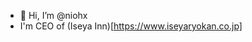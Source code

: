 - 👋 Hi, I’m @niohx
- I'm CEO of (Iseya Inn)[https://www.iseyaryokan.co.jp]

<!---
niohx/niohx is a ✨ special ✨ repository because its `README.md` (this file) appears on your GitHub profile.
You can click the Preview link to take a look at your changes.
--->
